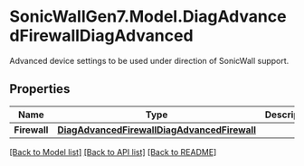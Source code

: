 # SonicWallGen7.Model.DiagAdvancedFirewallDiagAdvanced
Advanced device settings to be used under direction of SonicWall support.

## Properties

Name | Type | Description | Notes
------------ | ------------- | ------------- | -------------
**Firewall** | [**DiagAdvancedFirewallDiagAdvancedFirewall**](DiagAdvancedFirewallDiagAdvancedFirewall.md) |  | [optional] 

[[Back to Model list]](../README.md#documentation-for-models) [[Back to API list]](../README.md#documentation-for-api-endpoints) [[Back to README]](../README.md)

